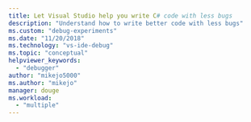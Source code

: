 ```yaml
---
title: Let Visual Studio help you write C# code with less bugs
description: "Understand how to write better code with less bugs"
ms.custom: "debug-experiments"
ms.date: "11/20/2018"
ms.technology: "vs-ide-debug"
ms.topic: "conceptual"
helpviewer_keywords:
  - "debugger"
author: "mikejo5000"
ms.author: "mikejo"
manager: douge
ms.workload:
  - "multiple"
---
```


